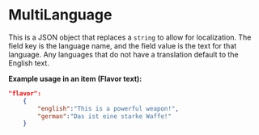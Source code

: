 # MultiLanguage

This is a JSON object that replaces a `string` to allow for localization.
The field key is the language name, and the field value is the text for that language.
Any languages that do not have a translation default to the English text.

**Example usage in an item (Flavor text):**

```json
"flavor":
    {
        "english":"This is a powerful weapon!",
        "german":"Das ist eine starke Waffe!"
    }
```